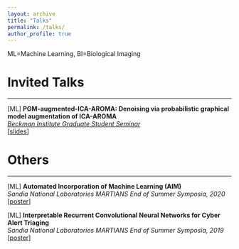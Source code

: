 ```yaml
---
layout: archive
title: "Talks"
permalink: /talks/
author_profile: true
---
```


ML=Machine Learning, BI=Biological Imaging

# Invited Talks
---
[ML] **PGM-augmented-ICA-AROMA: Denoising via probabilistic graphical model augmentation of ICA-AROMA**<br>
<a href="https://beckman.illinois.edu/about/news/article/2022/03/30/grad-students-to-present-research-april-6">*Beckman Institute Graduate Student Seminar*</a><br>
[<a href="/talk/causal_fmri_denoising-beckman_semiar-040622.pptx" target="_blank">slides</a>]

# Others
---
[ML] **Automated Incorporation of Machine Learning (AIM)**<br>
*Sandia National Laboratories MARTIANS End of Summer Symposia, 2020*<br>
[<a href="https://www.osti.gov/servlets/purl/1811429" target="_blank">poster</a>]

[ML] **Interpretable Recurrent Convolutional Neural Networks for Cyber Alert Triaging**<br>
*Sandia National Laboratories MARTIANS End of Summer Symposia, 2019*<br>
[<a href="https://www.osti.gov/biblio/1645642-interpretable-recurrent-convolutional-neural-networks-cyber-alert-triaging" target="_blank">poster</a>]
